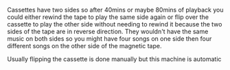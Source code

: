 Cassettes have two sides so after 40mins or maybe 80mins of playback you could either rewind the tape to play the same side again or flip over the cassette to play the other side without needing to rewind it because the two sides of the tape are in reverse direction. They wouldn't have the same music on both sides so you might have four songs on one side then four different songs on the other side of the magnetic tape.

  


Usually flipping the cassette is done manually but this machine is automatic
